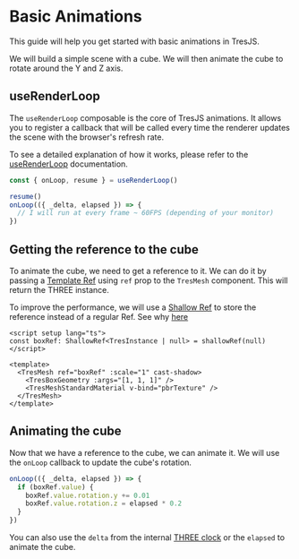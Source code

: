 # Basic Animations

This guide will help you get started with basic animations in TresJS.

We will build a simple scene with a cube. We will then animate the cube to rotate around the Y and Z axis.

<StackBlitzEmbed projectId="tresjs-basic-animations" />

## useRenderLoop

The `useRenderLoop` composable is the core of TresJS animations. It allows you to register a callback that will be called every time the renderer updates the scene with the browser's refresh rate.

To see a detailed explanation of how it works, please refer to the [useRenderLoop](/composables/use-render-loop) documentation.

```ts
const { onLoop, resume } = useRenderLoop()

resume()
onLoop(({ _delta, elapsed }) => {
  // I will run at every frame ~ 60FPS (depending of your monitor)
})
```

## Getting the reference to the cube

To animate the cube, we need to get a reference to it. We can do it by passing a [Template Ref](https://vuejs.org/guide/essentials/template-refs.html) using `ref` prop to the `TresMesh` component. This will return the THREE instance.

To improve the performance, we will use a [Shallow Ref](https://v3.vuejs.org/guide/reactivity-fundamentals.html#shallow-reactivity) to store the reference instead of a regular Ref. See why [here](../advanced/caveats.md#reactivity)

```vue
<script setup lang="ts">
const boxRef: ShallowRef<TresInstance | null> = shallowRef(null)
</script>

<template>
  <TresMesh ref="boxRef" :scale="1" cast-shadow>
    <TresBoxGeometry :args="[1, 1, 1]" />
    <TresMeshStandardMaterial v-bind="pbrTexture" />
  </TresMesh>
</template>
```

## Animating the cube

Now that we have a reference to the cube, we can animate it. We will use the `onLoop` callback to update the cube's rotation.

```ts
onLoop(({ _delta, elapsed }) => {
  if (boxRef.value) {
    boxRef.value.rotation.y += 0.01
    boxRef.value.rotation.z = elapsed * 0.2
  }
})
```

You can also use the `delta` from the internal [THREE clock](https://threejs.org/docs/?q=clock#api/en/core/Clock) or the `elapsed` to animate the cube.
